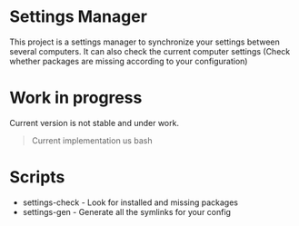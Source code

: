 # Settings Manager
This project is a settings manager to synchronize your settings between several computers.
It can also check the current computer settings (Check whether packages are missing according to your configuration)

# Work in progress
Current version is not stable and under work.
> Current implementation us bash

# Scripts
- settings-check - Look for installed and missing packages
- settings-gen - Generate all the symlinks for your config
